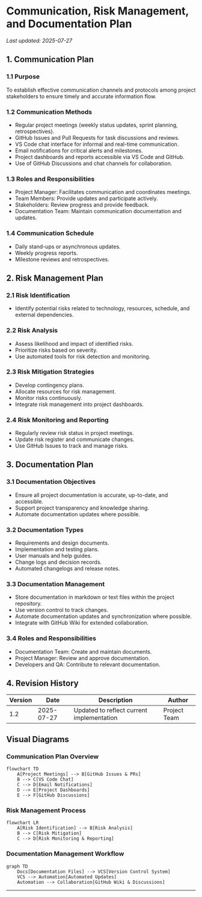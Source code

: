 # Communication, Risk Management, and Documentation Plan

*Last updated: 2025-07-27*

## 1. Communication Plan

### 1.1 Purpose
To establish effective communication channels and protocols among project stakeholders to ensure timely and accurate information flow.

### 1.2 Communication Methods
- Regular project meetings (weekly status updates, sprint planning, retrospectives).
- GitHub Issues and Pull Requests for task discussions and reviews.
- VS Code chat interface for informal and real-time communication.
- Email notifications for critical alerts and milestones.
- Project dashboards and reports accessible via VS Code and GitHub.
- Use of GitHub Discussions and chat channels for collaboration.

### 1.3 Roles and Responsibilities
- Project Manager: Facilitates communication and coordinates meetings.
- Team Members: Provide updates and participate actively.
- Stakeholders: Review progress and provide feedback.
- Documentation Team: Maintain communication documentation and updates.

### 1.4 Communication Schedule
- Daily stand-ups or asynchronous updates.
- Weekly progress reports.
- Milestone reviews and retrospectives.

## 2. Risk Management Plan

### 2.1 Risk Identification
- Identify potential risks related to technology, resources, schedule, and external dependencies.

### 2.2 Risk Analysis
- Assess likelihood and impact of identified risks.
- Prioritize risks based on severity.
- Use automated tools for risk detection and monitoring.

### 2.3 Risk Mitigation Strategies
- Develop contingency plans.
- Allocate resources for risk management.
- Monitor risks continuously.
- Integrate risk management into project dashboards.

### 2.4 Risk Monitoring and Reporting
- Regularly review risk status in project meetings.
- Update risk register and communicate changes.
- Use GitHub Issues to track and manage risks.

## 3. Documentation Plan

### 3.1 Documentation Objectives
- Ensure all project documentation is accurate, up-to-date, and accessible.
- Support project transparency and knowledge sharing.
- Automate documentation updates where possible.

### 3.2 Documentation Types
- Requirements and design documents.
- Implementation and testing plans.
- User manuals and help guides.
- Change logs and decision records.
- Automated changelogs and release notes.

### 3.3 Documentation Management
- Store documentation in markdown or text files within the project repository.
- Use version control to track changes.
- Automate documentation updates and synchronization where possible.
- Integrate with GitHub Wiki for extended collaboration.

### 3.4 Roles and Responsibilities
- Documentation Team: Create and maintain documents.
- Project Manager: Review and approve documentation.
- Developers and QA: Contribute to relevant documentation.

## 4. Revision History

| Version | Date       | Description               | Author       |
|---------|------------|---------------------------|--------------|
| 1.2     | 2025-07-27 | Updated to reflect current implementation | Project Team |

## Visual Diagrams

### Communication Plan Overview

```mermaid
flowchart TD
    A[Project Meetings] --> B[GitHub Issues & PRs]
    B --> C[VS Code Chat]
    C --> D[Email Notifications]
    D --> E[Project Dashboards]
    E --> F[GitHub Discussions]
```

### Risk Management Process

```mermaid
flowchart LR
    A[Risk Identification] --> B[Risk Analysis]
    B --> C[Risk Mitigation]
    C --> D[Risk Monitoring & Reporting]
```

### Documentation Management Workflow

```mermaid
graph TD
    Docs[Documentation Files] --> VCS[Version Control System]
    VCS --> Automation[Automated Updates]
    Automation --> Collaboration[GitHub Wiki & Discussions]
```

---
